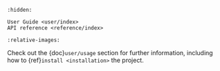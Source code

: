 ```{toctree}
:hidden:

User Guide <user/index>
API reference <reference/index>
```

```{include} ../../README.md
:relative-images:
```

Check out the {doc}`user/usage` section for further information, including how to
{ref}`install <installation>` the project.


<!-- ## Indices and tables

- {ref}`genindex`
- {ref}`modindex`
- {ref}`search` -->
